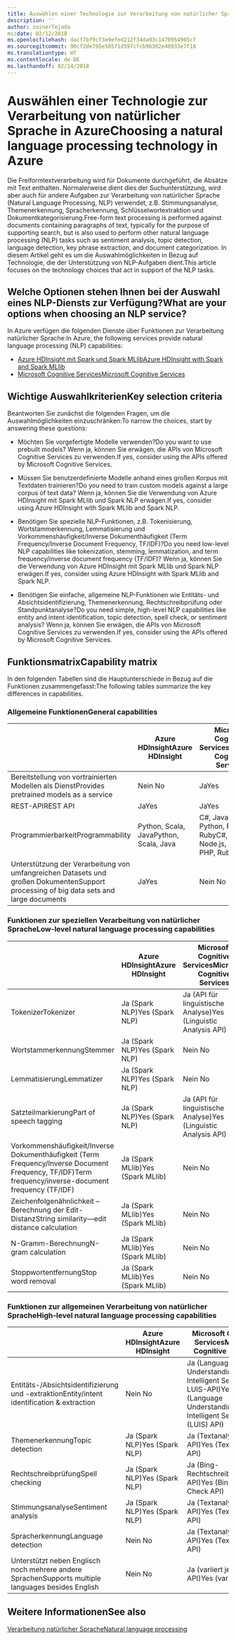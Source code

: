 ```yaml
---
title: Auswählen einer Technologie zur Verarbeitung von natürlicher Sprache
description: ''
author: zoinerTejada
ms:date: 02/12/2018
ms.openlocfilehash: dacf7bf9cf3e9efed212f34da93c1470954965cf
ms.sourcegitcommit: 90cf2de795e50571d597cfcb9b302e48933e7f18
ms.translationtype: HT
ms.contentlocale: de-DE
ms.lasthandoff: 02/14/2018
---
```

# <a name="choosing-a-natural-language-processing-technology-in-azure"></a><span data-ttu-id="758ee-102">Auswählen einer Technologie zur Verarbeitung von natürlicher Sprache in Azure</span><span class="sxs-lookup"><span data-stu-id="758ee-102">Choosing a natural language processing technology in Azure</span></span>

<span data-ttu-id="758ee-103">Die Freiformtextverarbeitung wird für Dokumente durchgeführt, die Absätze mit Text enthalten. Normalerweise dient dies der Suchunterstützung, wird aber auch für andere Aufgaben zur Verarbeitung von natürlicher Sprache (Natural Language Processing, NLP) verwendet, z.B. Stimmungsanalyse, Themenerkennung, Spracherkennung, Schlüsselwortextraktion und Dokumentkategorisierung.</span><span class="sxs-lookup"><span data-stu-id="758ee-103">Free-form text processing is performed against documents containing paragraphs of text, typically for the purpose of supporting search, but is also used to perform other natural language processing (NLP) tasks such as sentiment analysis, topic detection, language detection, key phrase extraction, and document categorization.</span></span> <span data-ttu-id="758ee-104">In diesem Artikel geht es um die Auswahlmöglichkeiten in Bezug auf Technologie, die der Unterstützung von NLP-Aufgaben dient.</span><span class="sxs-lookup"><span data-stu-id="758ee-104">This article focuses on the technology choices that act in support of the NLP tasks.</span></span>

## <a name="what-are-your-options-when-choosing-an-nlp-service"></a><span data-ttu-id="758ee-105">Welche Optionen stehen Ihnen bei der Auswahl eines NLP-Diensts zur Verfügung?</span><span class="sxs-lookup"><span data-stu-id="758ee-105">What are your options when choosing an NLP service?</span></span>

<span data-ttu-id="758ee-106">In Azure verfügen die folgenden Dienste über Funktionen zur Verarbeitung natürlicher Sprache:</span><span class="sxs-lookup"><span data-stu-id="758ee-106">In Azure, the following services provide natural language processing (NLP) capabilities:</span></span>

- [<span data-ttu-id="758ee-107">Azure HDInsight mit Spark und Spark MLlib</span><span class="sxs-lookup"><span data-stu-id="758ee-107">Azure HDInsight with Spark and Spark MLlib</span></span>](/azure/hdinsight/spark/apache-spark-overview)
- [<span data-ttu-id="758ee-108">Microsoft Cognitive Services</span><span class="sxs-lookup"><span data-stu-id="758ee-108">Microsoft Cognitive Services</span></span>](/azure/#pivot=products&panel=cognitive)

## <a name="key-selection-criteria"></a><span data-ttu-id="758ee-109">Wichtige Auswahlkriterien</span><span class="sxs-lookup"><span data-stu-id="758ee-109">Key selection criteria</span></span>

<span data-ttu-id="758ee-110">Beantworten Sie zunächst die folgenden Fragen, um die Auswahlmöglichkeiten einzuschränken:</span><span class="sxs-lookup"><span data-stu-id="758ee-110">To narrow the choices, start by answering these questions:</span></span>

- <span data-ttu-id="758ee-111">Möchten Sie vorgefertigte Modelle verwenden?</span><span class="sxs-lookup"><span data-stu-id="758ee-111">Do you want to use prebuilt models?</span></span> <span data-ttu-id="758ee-112">Wenn ja, können Sie erwägen, die APIs von Microsoft Cognitive Services zu verwenden.</span><span class="sxs-lookup"><span data-stu-id="758ee-112">If yes, consider using the APIs offered by Microsoft Cognitive Services.</span></span>

- <span data-ttu-id="758ee-113">Müssen Sie benutzerdefinierte Modelle anhand eines großen Korpus mit Textdaten trainieren?</span><span class="sxs-lookup"><span data-stu-id="758ee-113">Do you need to train custom models against a large corpus of text data?</span></span> <span data-ttu-id="758ee-114">Wenn ja, können Sie die Verwendung von Azure HDInsight mit Spark MLlib und Spark NLP erwägen.</span><span class="sxs-lookup"><span data-stu-id="758ee-114">If yes, consider using Azure HDInsight with Spark MLlib and Spark NLP.</span></span>

- <span data-ttu-id="758ee-115">Benötigen Sie spezielle NLP-Funktionen, z.B. Tokenisierung, Wortstammerkennung, Lemmatisierung und Vorkommenshäufigkeit/Inverse Dokumenthäufigkeit (Term Frequency/Inverse Document Frequency, TF/IDF)?</span><span class="sxs-lookup"><span data-stu-id="758ee-115">Do you need low-level NLP capabilities like tokenization, stemming, lemmatization, and term frequency/inverse document frequency (TF/IDF)?</span></span> <span data-ttu-id="758ee-116">Wenn ja, können Sie die Verwendung von Azure HDInsight mit Spark MLlib und Spark NLP erwägen.</span><span class="sxs-lookup"><span data-stu-id="758ee-116">If yes, consider using Azure HDInsight with Spark MLlib and Spark NLP.</span></span>

- <span data-ttu-id="758ee-117">Benötigen Sie einfache, allgemeine NLP-Funktionen wie Entitäts- und Absichtsidentifizierung, Themenerkennung, Rechtschreibprüfung oder Standpunktanalyse?</span><span class="sxs-lookup"><span data-stu-id="758ee-117">Do you need simple, high-level NLP capabilities like entity and intent identification, topic detection, spell check, or sentiment analysis?</span></span> <span data-ttu-id="758ee-118">Wenn ja, können Sie erwägen, die APIs von Microsoft Cognitive Services zu verwenden.</span><span class="sxs-lookup"><span data-stu-id="758ee-118">If yes, consider using the APIs offered by Microsoft Cognitive Services.</span></span>

## <a name="capability-matrix"></a><span data-ttu-id="758ee-119">Funktionsmatrix</span><span class="sxs-lookup"><span data-stu-id="758ee-119">Capability matrix</span></span>

<span data-ttu-id="758ee-120">In den folgenden Tabellen sind die Hauptunterschiede in Bezug auf die Funktionen zusammengefasst:</span><span class="sxs-lookup"><span data-stu-id="758ee-120">The following tables summarize the key differences in capabilities.</span></span>  

### <a name="general-capabilities"></a><span data-ttu-id="758ee-121">Allgemeine Funktionen</span><span class="sxs-lookup"><span data-stu-id="758ee-121">General capabilities</span></span>

| | <span data-ttu-id="758ee-122">Azure HDInsight</span><span class="sxs-lookup"><span data-stu-id="758ee-122">Azure HDInsight</span></span> | <span data-ttu-id="758ee-123">Microsoft Cognitive Services</span><span class="sxs-lookup"><span data-stu-id="758ee-123">Microsoft Cognitive Services</span></span> |
| --- | --- | --- |
| <span data-ttu-id="758ee-124">Bereitstellung von vortrainierten Modellen als Dienst</span><span class="sxs-lookup"><span data-stu-id="758ee-124">Provides pretrained models as a service</span></span> | <span data-ttu-id="758ee-125">Nein </span><span class="sxs-lookup"><span data-stu-id="758ee-125">No</span></span> | <span data-ttu-id="758ee-126">Ja</span><span class="sxs-lookup"><span data-stu-id="758ee-126">Yes</span></span> |
| <span data-ttu-id="758ee-127">REST-API</span><span class="sxs-lookup"><span data-stu-id="758ee-127">REST API</span></span> | <span data-ttu-id="758ee-128">Ja</span><span class="sxs-lookup"><span data-stu-id="758ee-128">Yes</span></span> | <span data-ttu-id="758ee-129">Ja</span><span class="sxs-lookup"><span data-stu-id="758ee-129">Yes</span></span> |
| <span data-ttu-id="758ee-130">Programmierbarkeit</span><span class="sxs-lookup"><span data-stu-id="758ee-130">Programmability</span></span> | <span data-ttu-id="758ee-131">Python, Scala, Java</span><span class="sxs-lookup"><span data-stu-id="758ee-131">Python, Scala, Java</span></span> | <span data-ttu-id="758ee-132">C#, Java, Node.js, Python, PHP, Ruby</span><span class="sxs-lookup"><span data-stu-id="758ee-132">C#, Java, Node.js, Python, PHP, Ruby</span></span> |
| <span data-ttu-id="758ee-133">Unterstützung der Verarbeitung von umfangreichen Datasets und großen Dokumenten</span><span class="sxs-lookup"><span data-stu-id="758ee-133">Support processing of big data sets and large documents</span></span> | <span data-ttu-id="758ee-134">Ja</span><span class="sxs-lookup"><span data-stu-id="758ee-134">Yes</span></span> | <span data-ttu-id="758ee-135">Nein </span><span class="sxs-lookup"><span data-stu-id="758ee-135">No</span></span> |

### <a name="low-level-natural-language-processing-capabilities"></a><span data-ttu-id="758ee-136">Funktionen zur speziellen Verarbeitung von natürlicher Sprache</span><span class="sxs-lookup"><span data-stu-id="758ee-136">Low-level natural language processing capabilities</span></span>

| | <span data-ttu-id="758ee-137">Azure HDInsight</span><span class="sxs-lookup"><span data-stu-id="758ee-137">Azure HDInsight</span></span> | <span data-ttu-id="758ee-138">Microsoft Cognitive Services</span><span class="sxs-lookup"><span data-stu-id="758ee-138">Microsoft Cognitive Services</span></span> |  
| --- | --- | --- | 
| <span data-ttu-id="758ee-139">Tokenizer</span><span class="sxs-lookup"><span data-stu-id="758ee-139">Tokenizer</span></span> | <span data-ttu-id="758ee-140">Ja (Spark NLP)</span><span class="sxs-lookup"><span data-stu-id="758ee-140">Yes (Spark NLP)</span></span> | <span data-ttu-id="758ee-141">Ja (API für linguistische Analyse)</span><span class="sxs-lookup"><span data-stu-id="758ee-141">Yes (Linguistic Analysis API)</span></span> |
| <span data-ttu-id="758ee-142">Wortstammerkennung</span><span class="sxs-lookup"><span data-stu-id="758ee-142">Stemmer</span></span> | <span data-ttu-id="758ee-143">Ja (Spark NLP)</span><span class="sxs-lookup"><span data-stu-id="758ee-143">Yes (Spark NLP)</span></span> | <span data-ttu-id="758ee-144">Nein </span><span class="sxs-lookup"><span data-stu-id="758ee-144">No</span></span> |
| <span data-ttu-id="758ee-145">Lemmatisierung</span><span class="sxs-lookup"><span data-stu-id="758ee-145">Lemmatizer</span></span> | <span data-ttu-id="758ee-146">Ja (Spark NLP)</span><span class="sxs-lookup"><span data-stu-id="758ee-146">Yes (Spark NLP)</span></span> | <span data-ttu-id="758ee-147">Nein </span><span class="sxs-lookup"><span data-stu-id="758ee-147">No</span></span> |
| <span data-ttu-id="758ee-148">Satzteilmarkierung</span><span class="sxs-lookup"><span data-stu-id="758ee-148">Part of speech tagging</span></span> | <span data-ttu-id="758ee-149">Ja (Spark NLP)</span><span class="sxs-lookup"><span data-stu-id="758ee-149">Yes (Spark NLP)</span></span> | <span data-ttu-id="758ee-150">Ja (API für linguistische Analyse)</span><span class="sxs-lookup"><span data-stu-id="758ee-150">Yes (Linguistic Analysis API)</span></span> |
| <span data-ttu-id="758ee-151">Vorkommenshäufigkeit/Inverse Dokumenthäufigkeit (Term Frequency/Inverse Document Frequency, TF/IDF)</span><span class="sxs-lookup"><span data-stu-id="758ee-151">Term frequency/inverse-document frequency (TF/IDF)</span></span> | <span data-ttu-id="758ee-152">Ja (Spark MLlib)</span><span class="sxs-lookup"><span data-stu-id="758ee-152">Yes (Spark MLlib)</span></span> | <span data-ttu-id="758ee-153">Nein </span><span class="sxs-lookup"><span data-stu-id="758ee-153">No</span></span> |
| <span data-ttu-id="758ee-154">Zeichenfolgenähnlichkeit – Berechnung der Edit-Distanz</span><span class="sxs-lookup"><span data-stu-id="758ee-154">String similarity&mdash;edit distance calculation</span></span> | <span data-ttu-id="758ee-155">Ja (Spark MLlib)</span><span class="sxs-lookup"><span data-stu-id="758ee-155">Yes (Spark MLlib)</span></span> | <span data-ttu-id="758ee-156">Nein </span><span class="sxs-lookup"><span data-stu-id="758ee-156">No</span></span> |
| <span data-ttu-id="758ee-157">N-Gramm-Berechnung</span><span class="sxs-lookup"><span data-stu-id="758ee-157">N-gram calculation</span></span> | <span data-ttu-id="758ee-158">Ja (Spark MLlib)</span><span class="sxs-lookup"><span data-stu-id="758ee-158">Yes (Spark MLlib)</span></span> | <span data-ttu-id="758ee-159">Nein </span><span class="sxs-lookup"><span data-stu-id="758ee-159">No</span></span> |
| <span data-ttu-id="758ee-160">Stoppwortentfernung</span><span class="sxs-lookup"><span data-stu-id="758ee-160">Stop word removal</span></span> | <span data-ttu-id="758ee-161">Ja (Spark MLlib)</span><span class="sxs-lookup"><span data-stu-id="758ee-161">Yes (Spark MLlib)</span></span> | <span data-ttu-id="758ee-162">Nein </span><span class="sxs-lookup"><span data-stu-id="758ee-162">No</span></span> |

### <a name="high-level-natural-language-processing-capabilities"></a><span data-ttu-id="758ee-163">Funktionen zur allgemeinen Verarbeitung von natürlicher Sprache</span><span class="sxs-lookup"><span data-stu-id="758ee-163">High-level natural language processing capabilities</span></span>

| | <span data-ttu-id="758ee-164">Azure HDInsight</span><span class="sxs-lookup"><span data-stu-id="758ee-164">Azure HDInsight</span></span> | <span data-ttu-id="758ee-165">Microsoft Cognitive Services</span><span class="sxs-lookup"><span data-stu-id="758ee-165">Microsoft Cognitive Services</span></span> |
| --- | --- | --- | 
| <span data-ttu-id="758ee-166">Entitäts-/Absichtsidentifizierung und -extraktion</span><span class="sxs-lookup"><span data-stu-id="758ee-166">Entity/intent identification & extraction</span></span> | <span data-ttu-id="758ee-167">Nein </span><span class="sxs-lookup"><span data-stu-id="758ee-167">No</span></span> | <span data-ttu-id="758ee-168">Ja (Language Understanding Intelligent Service-API, LUIS-API)</span><span class="sxs-lookup"><span data-stu-id="758ee-168">Yes (Language Understanding Intelligent Service (LUIS) API)</span></span> |    
| <span data-ttu-id="758ee-169">Themenerkennung</span><span class="sxs-lookup"><span data-stu-id="758ee-169">Topic detection</span></span> | <span data-ttu-id="758ee-170">Ja (Spark NLP)</span><span class="sxs-lookup"><span data-stu-id="758ee-170">Yes (Spark NLP)</span></span> | <span data-ttu-id="758ee-171">Ja (Textanalyse-API)</span><span class="sxs-lookup"><span data-stu-id="758ee-171">Yes (Text Analytics API)</span></span> |
| <span data-ttu-id="758ee-172">Rechtschreibprüfung</span><span class="sxs-lookup"><span data-stu-id="758ee-172">Spell checking</span></span> | <span data-ttu-id="758ee-173">Ja (Spark NLP)</span><span class="sxs-lookup"><span data-stu-id="758ee-173">Yes (Spark NLP)</span></span> | <span data-ttu-id="758ee-174">Ja (Bing-Rechtschreibprüfungs-API)</span><span class="sxs-lookup"><span data-stu-id="758ee-174">Yes (Bing Spell Check API)</span></span> |
| <span data-ttu-id="758ee-175">Stimmungsanalyse</span><span class="sxs-lookup"><span data-stu-id="758ee-175">Sentiment analysis</span></span> | <span data-ttu-id="758ee-176">Ja (Spark NLP)</span><span class="sxs-lookup"><span data-stu-id="758ee-176">Yes (Spark NLP)</span></span> | <span data-ttu-id="758ee-177">Ja (Textanalyse-API)</span><span class="sxs-lookup"><span data-stu-id="758ee-177">Yes (Text Analytics API)</span></span> |
| <span data-ttu-id="758ee-178">Spracherkennung</span><span class="sxs-lookup"><span data-stu-id="758ee-178">Language detection</span></span> | <span data-ttu-id="758ee-179">Nein </span><span class="sxs-lookup"><span data-stu-id="758ee-179">No</span></span> | <span data-ttu-id="758ee-180">Ja (Textanalyse-API)</span><span class="sxs-lookup"><span data-stu-id="758ee-180">Yes (Text Analytics API)</span></span> |
| <span data-ttu-id="758ee-181">Unterstützt neben Englisch noch mehrere andere Sprachen</span><span class="sxs-lookup"><span data-stu-id="758ee-181">Supports multiple languages besides English</span></span> | <span data-ttu-id="758ee-182">Nein </span><span class="sxs-lookup"><span data-stu-id="758ee-182">No</span></span> | <span data-ttu-id="758ee-183">Ja (variiert je nach API)</span><span class="sxs-lookup"><span data-stu-id="758ee-183">Yes (varies by API)</span></span> |

## <a name="see-also"></a><span data-ttu-id="758ee-184">Weitere Informationen</span><span class="sxs-lookup"><span data-stu-id="758ee-184">See also</span></span>

[<span data-ttu-id="758ee-185">Verarbeitung natürlicher Sprache</span><span class="sxs-lookup"><span data-stu-id="758ee-185">Natural language processing</span></span>](../scenarios/natural-language-processing.md)